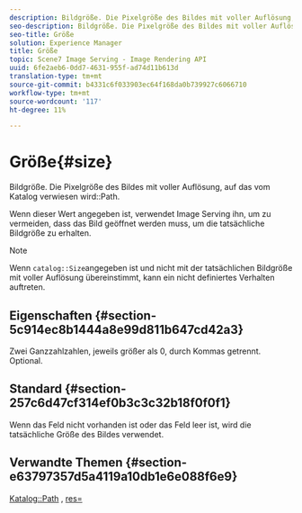 ```yaml
---
description: Bildgröße. Die Pixelgröße des Bildes mit voller Auflösung, auf das vom Katalogpfad verwiesen wird.
seo-description: Bildgröße. Die Pixelgröße des Bildes mit voller Auflösung, auf das vom Katalogpfad verwiesen wird.
seo-title: Größe
solution: Experience Manager
title: Größe
topic: Scene7 Image Serving - Image Rendering API
uuid: 6fe2aeb6-0dd7-4631-955f-ad74d11b613d
translation-type: tm+mt
source-git-commit: b4331c6f033903ec64f168da0b739927c6066710
workflow-type: tm+mt
source-wordcount: '117'
ht-degree: 11%

---
```



# Größe{#size}

Bildgröße. Die Pixelgröße des Bildes mit voller Auflösung, auf das vom Katalog verwiesen wird::Path.

Wenn dieser Wert angegeben ist, verwendet Image Serving ihn, um zu vermeiden, dass das Bild geöffnet werden muss, um die tatsächliche Bildgröße zu erhalten.

>[!NOTE]
>
>Wenn `catalog::Size`angegeben ist und nicht mit der tatsächlichen Bildgröße mit voller Auflösung übereinstimmt, kann ein nicht definiertes Verhalten auftreten.

## Eigenschaften {#section-5c914ec8b1444a8e99d811b647cd42a3}

Zwei Ganzzahlzahlen, jeweils größer als 0, durch Kommas getrennt. Optional.

## Standard {#section-257c6d47cf314ef0b3c3c32b18f0f0f1}

Wenn das Feld nicht vorhanden ist oder das Feld leer ist, wird die tatsächliche Größe des Bildes verwendet.

## Verwandte Themen {#section-e63797357d5a4119a10db1e6e088f6e9}

[Katalog::Path](../../../../../../is-api/image-catalog/image-serving-api-ref/c-image-catalog-reference/c-image-svg-data-reference/c-image-data-reference/r-path-cat.md#reference-306afcaff172440ca81b85da8d78213c) ,  [res=](/help/aem-is-ir-api/is-api/http-ref/image-serving-api-ref/c-http-protocol-reference/c-command-reference/r-res.md)

